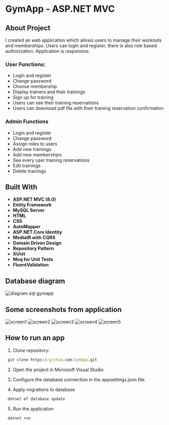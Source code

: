 # GymApp - ASP.NET MVC 

## About Project
I created an web application which allows users to manage their workouts and memberships.
Users can login and register, there is also role based authorization. Application is responsive. 

### User Functions:
- Login and register
- Change password
- Choose membership
- Display trainers and their trainings
- Sign up for training
- Users can see their training reservations
- Users can download pdf file with their training reservation confirmation

### Admin Functions
- Login and register
- Change password
- Assign roles to users
- Add new trainings
- Add new memberships 
- See every user training reservations
- Edit trainings 
- Delete trainings


## Built With
- **ASP.NET MVC (8.0)**
- **Entity Framework**
- **MySQL Server**
- **HTML**
- **CSS**
- **AutoMapper**
- **ASP.NET.Core Identity**
- **MediatR with CQRS**
- **Domain Driven Design**
- **Repository Pattern**
- **XUnit**
- **Moq for Unit Tests**
- **FluentValidation**


## Database diagram
![diagram sql gymapp](https://github.com/user-attachments/assets/d7aad9c3-a532-43fa-8123-25027602471a)

## Some screenshots from application
![screen1](https://github.com/user-attachments/assets/98fe27b1-b545-4820-ab6c-2e5f9f6359fd)
![screen2](https://github.com/user-attachments/assets/a6059ec2-5af5-437e-a885-bc1f98421e9e)
![screen3](https://github.com/user-attachments/assets/15906cd7-cf64-4f6a-be73-0bee9fac7cab)
![screen4](https://github.com/user-attachments/assets/9932ed03-b034-44b3-bcff-775aed6b6fae)
![screen5](https://github.com/user-attachments/assets/5b46d5ca-a45b-4920-b42c-17fe727cca4a)







## How to run an app
1. Clone repository:
  ```cmd
   git clone https://github.com/GymApp.git
  ```
2. Open the project in Microsoft Visual Studio  

3. Configure the database connection in the appsettings.json file.

4. Apply migrations to database
  ```cmd
   dotnet ef database update
  ```

5. Run the application
  ```cmd
   dotnet run
  ```

